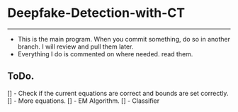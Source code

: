 # Deepfake-Detection-with-CT
-----------------------------

* This is the main program. When you commit something, do so in another branch. I will review and pull them later.
* Everything I do is commented on where needed. read them. 

## ToDo.

[] - Check if the current equations are correct and bounds are set correctly.
[] - More equations.
[] - EM Algorithm.
[] - Classifier
